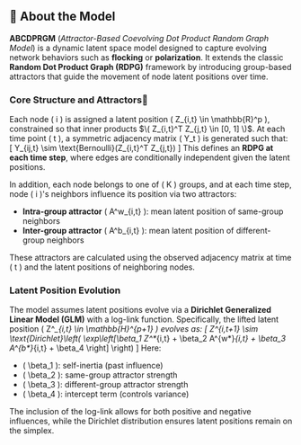 ## 📘 About the Model

**ABCDPRGM** (*Attractor-Based Coevolving Dot Product Random Graph Model*) is a dynamic latent space model designed to capture evolving network behaviors such as **flocking** or **polarization**. It extends the classic **Random Dot Product Graph (RDPG)** framework by introducing group-based attractors that guide the movement of node latent positions over time.

### Core Structure and Attractors🧲

Each node \( i \) is assigned a latent position \( Z_{i,t} \in \mathbb{R}^p \), constrained so that inner products $\( Z_{i,t}^T Z_{j,t} \in [0, 1] \)$. At each time point \( t \), a symmetric adjacency matrix \( Y_t \) is generated such that:
\[
Y_{ij,t} \sim \text{Bernoulli}(Z_{i,t}^T Z_{j,t})
\]
This defines an **RDPG at each time step**, where edges are conditionally independent given the latent positions.

In addition, each node belongs to one of \( K \) groups, and at each time step, node \( i \)'s neighbors influence its position via two attractors:
- **Intra-group attractor** \( A^w_{i,t} \): mean latent position of same-group neighbors
- **Inter-group attractor** \( A^b_{i,t} \): mean latent position of different-group neighbors

These attractors are calculated using the observed adjacency matrix at time \( t \) and the latent positions of neighboring nodes.

### Latent Position Evolution

The model assumes latent positions evolve via a **Dirichlet Generalized Linear Model (GLM)** with a log-link function. Specifically, the lifted latent position \( Z^*_{i,t} \in \mathbb{H}^{p+1} \) evolves as:
\[
Z^*_{i,t+1} \sim \text{Dirichlet}\left( \exp\left[\beta_1 Z^*_{i,t} + \beta_2 A^{w*}_{i,t} + \beta_3 A^{b*}_{i,t} + \beta_4 \right] \right)
\]
Here:
- \( \beta_1 \): self-inertia (past influence)
- \( \beta_2 \): same-group attractor strength
- \( \beta_3 \): different-group attractor strength
- \( \beta_4 \): intercept term (controls variance)

The inclusion of the log-link allows for both positive and negative influences, while the Dirichlet distribution ensures latent positions remain on the simplex.